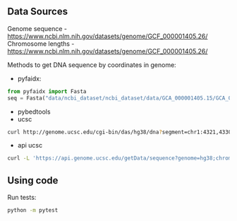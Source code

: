 ## Data Sources
Genome sequence - https://www.ncbi.nlm.nih.gov/datasets/genome/GCF_000001405.26/
Chromosome lengths - https://www.ncbi.nlm.nih.gov/datasets/genome/GCF_000001405.26/

Methods to get DNA sequence by coordinates in genome:
* pyfaidx:
```python
from pyfaidx import Fasta
seq = Fasta("data/ncbi_dataset/ncbi_dataset/data/GCA_000001405.15/GCA_000001405.15_GRCh38_genomic.fna")
```
* pybedtools
* ucsc
```bash
curl http://genome.ucsc.edu/cgi-bin/das/hg38/dna?segment=chr1:4321,4330
```
* api ucsc
```bash
curl -L 'https://api.genome.ucsc.edu/getData/sequence?genome=hg38;chrom=chr1;start=4321;end=4330'
```

## Using code

Run tests:
```bash
python -m pytest
```
